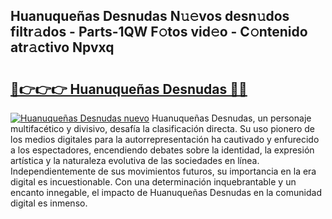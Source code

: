 ## Huanuqueñas Desnudas N𝚞𝚎vos desn𝚞dos filtr𝚊dos - Parts-1QW F𝚘tos vid𝚎o - C𝚘ntenido atr𝚊ctivo Npvxq

# <h2><a href="http://mb6r7p.tromn.icu/?c=Huanuque%c3%b1as+Desnudas">🔗👉👉👉 Huanuqueñas Desnudas 🔗🔗</a></h2>

[![Huanuqueñas Desnudas nuevo](https://i.imgur.com/pEAQMta.gif)](http://mb6r7p.tromn.icu/?c=Huanuque%c3%b1as+Desnudas)
Huanuqueñas Desnudas, un personaje multifacético y divisivo, desafía la clasificación directa. Su uso pionero de los medios digitales para la autorrepresentación ha cautivado y enfurecido a los espectadores, encendiendo debates sobre la identidad, la expresión artística y la naturaleza evolutiva de las sociedades en línea. Independientemente de sus movimientos futuros, su importancia en la era digital es incuestionable. Con una determinación inquebrantable y un encanto innegable, el impacto de Huanuqueñas Desnudas en la comunidad digital es inmenso.
